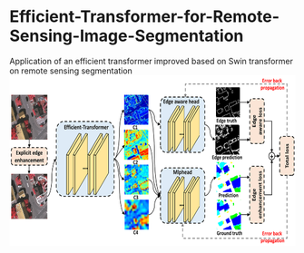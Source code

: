 # Efficient-Transformer-for-Remote-Sensing-Image-Segmentation
Application of an efficient transformer improved based on Swin transformer on remote sensing segmentation
<img src="Efficient-Transformer.png" width="600" height="300" alt="Efficient-Transformer Framework"/><br/>
